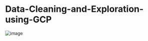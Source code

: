 # Data-Cleaning-and-Exploration-using-GCP

![image](https://github.com/Rakesh-Seenu/Data-Cleaning-and-Exploration-using-GCP/assets/126412041/2ed4f918-5f82-4365-90e9-a65aca8c6608)
